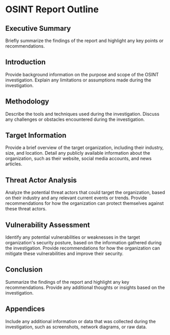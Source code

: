 # OSINT Report Outline

## Executive Summary

Briefly summarize the findings of the report and highlight any key points or recommendations.

## Introduction

Provide background information on the purpose and scope of the OSINT investigation.
Explain any limitations or assumptions made during the investigation.

## Methodology

Describe the tools and techniques used during the investigation.
Discuss any challenges or obstacles encountered during the investigation.

## Target Information

Provide a brief overview of the target organization, including their industry, size, and location.
Detail any publicly available information about the organization, such as their website, social media accounts, and news articles.

## Threat Actor Analysis

Analyze the potential threat actors that could target the organization, based on their industry and any relevant current events or trends.
Provide recommendations for how the organization can protect themselves against these threat actors.

## Vulnerability Assessment

Identify any potential vulnerabilities or weaknesses in the target organization's security posture, based on the information gathered during the investigation.
Provide recommendations for how the organization can mitigate these vulnerabilities and improve their security.

## Conclusion

Summarize the findings of the report and highlight any key recommendations.
Provide any additional thoughts or insights based on the investigation.

## Appendices

Include any additional information or data that was collected during the investigation, such as screenshots, network diagrams, or raw data.